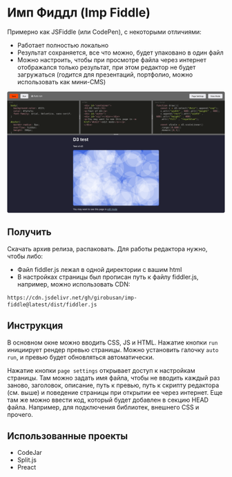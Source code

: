 Имп Фиддл (Imp Fiddle)
======================

Примерно как JSFiddle (или CodePen), с некоторыми отличиями:

- Работает полностью локально
- Результат сохраняется, все что можно, будет упаковано в один файл
- Можно настроить, чтобы при просмотре файла через интернет отображался только результат, при этом редактор не будет загружаться (годится для презентаций, портфолио, можно использовать как мини-CMS)
    
![screenshot](docs/fiddler.png)

Получить
--------

Скачать архив релиза, распаковать. Для работы редактора нужно, чтобы либо:

- Файл fiddler.js лежал в одной директории с вашим html
- В настройках страницы был прописан путь к файлу fiddler.js, например, можно использовать CDN:

```
https://cdn.jsdelivr.net/gh/girobusan/imp-fiddle@latest/dist/fiddler.js

```

Инструкция
----------
В основном окне можно вводить CSS, JS и HTML. Нажатие кнопки `run` инициирует рендер
превью страницы. Можно установить галочку `auto run`, и превью будет обновляться
автоматически.

Нажатие кнопки `page settings` открывает доступ к настройкам страницы. Там можно
задать имя файла, чтобы не вводить каждый раз заново, заголовок, описание,
путь к превью, путь к скрипту редактора (см. выше) и поведение страницы при открытии ее
через интернет. Еще там же можно ввести код, который будет добавлен в секцию 
HEAD файла. Например, для подключения библиотек, внешнего CSS и прочего.

Использованные проекты
----------------------

- CodeJar
- Split.js
- Preact
